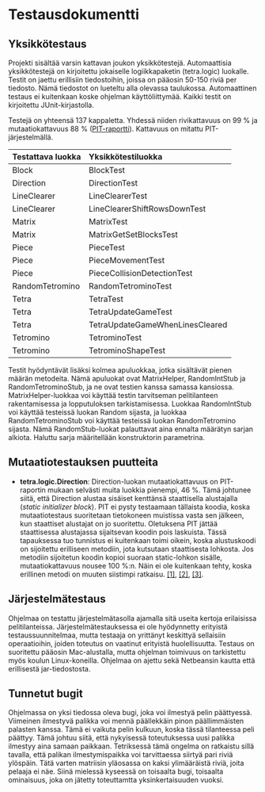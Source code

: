 # Testausdokumentti

## Yksikkötestaus

Projekti sisältää varsin kattavan joukon yksikkötestejä. Automaattisia yksikkötestejä on kirjoitettu jokaiselle logiikkapaketin (tetra.logic) luokalle. Testit on jaettu erillisiin tiedostoihin, joissa on pääosin 50-150 riviä per tiedosto. Nämä tiedostot on lueteltu alla olevassa taulukossa. Automaattinen testaus ei kuitenkaan koske ohjelman käyttöliittymää. Kaikki testit on kirjoitettu JUnit-kirjastolla.

Testejä on yhteensä 137 kappaletta. Yhdessä niiden rivikattavuus on 99 % ja mutaatiokattavuus 88 % ([PIT-raportti](pit/index.html)). Kattavuus on mitattu PIT-järjestelmällä.

| Testattava luokka | Yksikkötestiluokka              |
| :---------------- | :------------------------------ |
| Block             | BlockTest                       |
| Direction         | DirectionTest                   |
| LineClearer       | LineClearerTest                 |
| LineClearer       | LineClearerShiftRowsDownTest    |
| Matrix            | MatrixTest                      |
| Matrix            | MatrixGetSetBlocksTest          |
| Piece             | PieceTest                       |
| Piece             | PieceMovementTest               |
| Piece             | PieceCollisionDetectionTest     |
| RandomTetromino   | RandomTetrominoTest             |
| Tetra             | TetraTest                       |
| Tetra             | TetraUpdateGameTest             |
| Tetra             | TetraUpdateGameWhenLinesCleared |
| Tetromino         | TetrominoTest                   |
| Tetromino         | TetrominoShapeTest              |

Testit hyödyntävät lisäksi kolmea apuluokkaa, jotka sisältävät pienen määrän metodeita. Nämä apuluokat ovat MatrixHelper, RandomIntStub ja RandomTetrominoStub, ja ne ovat testien kanssa samassa kansiossa. MatrixHelper-luokkaa voi käyttää testin tarvitseman pelitilanteen rakentamisessa ja lopputuloksen tarkistamisessa. Luokkaa RandomIntStub voi käyttää testeissä luokan Random sijasta, ja luokkaa RandomTetrominoStub voi käyttää testeissä luokan RandomTetromino sijasta. Nämä RandomStub-luokat palauttavat aina ennalta määrätyn sarjan alkiota. Haluttu sarja määritellään konstruktorin parametrina.

## Mutaatiotestauksen puutteita

* **tetra.logic.Direction**: Direction-luokan mutaatiokattavuus on PIT-raportin mukaan selvästi muita luokkia pienempi, 46 %. Tämä johtunee siitä, että Direction alustaa sisäiset kenttänsä staattisella alustajalla (*static initializer block*). PIT ei pysty testaamaan tällaista koodia, koska mutaatiotestaus suoritetaan tietokoneen muistissa vasta sen jälkeen, kun staattiset alustajat on jo suoritettu. Oletuksena PIT jättää staattisessa alustajassa sijaitsevan koodin pois laskuista. Tässä tapauksessa tuo tunnistus ei kuitenkaan toimi oikein, koska alustuskoodi on sijoitettu erilliseen metodiin, jota kutsutaan staattisesta lohkosta. Jos metodiin sijoitetun koodin kopioi suoraan static-lohkon sisälle, mutaatiokattavuus nousee 100 %:n. Näin ei ole kuitenkaan tehty, koska erillinen metodi on muuten siistimpi ratkaisu.   [[1]](http://pitest.org/java_mutation_testing_systems/), [[2]](https://groups.google.com/d/msg/pitusers/bszYZ-5zYFE/bF8tOnlJMAcJ), [[3]](https://groups.google.com/forum/#!msg/pitusers/bszYZ-5zYFE/UekWQEoQhKUJ).

## Järjestelmätestaus

Ohjelmaa on testattu järjestelmätasolla ajamalla sitä useita kertoja erilaisissa pelitilanteissa. Järjestelmätestauksessa ei ole hyödynnetty erityistä testaussuunnitelmaa, mutta testaaja on yrittänyt keskittyä sellaisiin operaatioihin, joiden toteutus on vaatinut erityistä huolellisuutta. Testaus on suoritettu pääosin Mac-alustalla, mutta ohjelman toimivuus on tarkistettu myös koulun Linux-koneilla. Ohjelmaa on ajettu sekä Netbeansin kautta että erillisestä jar-tiedostosta.

## Tunnetut bugit

Ohjelmassa on yksi tiedossa oleva bugi, joka voi ilmestyä pelin päättyessä. Viimeinen ilmestyvä palikka voi mennä päällekkäin pinon päällimmäisten palasten kanssa. Tämä ei vaikuta pelin kulkuun, koska tässä tilanteessa peli päättyy. Tämä johtuu siitä, että nykyisessä toteutuksessa uusi palikka ilmestyy aina samaan paikkaan. Tetriksessä tämä ongelma on ratkaistu sillä tavalla, että palikan ilmestymispaikka voi tarvittaessa siirtyä pari riviä ylöspäin. Tätä varten matriisin yläosassa on kaksi ylimääräistä riviä, joita pelaaja ei näe. Siinä mielessä kyseessä on toisaalta bugi, toisaalta ominaisuus, joka on jätetty toteuttamtta yksinkertaisuuden vuoksi.
